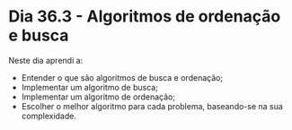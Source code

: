 # Dia 36.3 - Algoritmos de ordenação e busca

Neste dia aprendi a:

- Entender o que são algoritmos de busca e ordenação;
- Implementar um algoritmo de busca;
- Implementar um algoritmo de ordenação;
- Escolher o melhor algoritmo para cada problema, baseando-se na sua complexidade.
